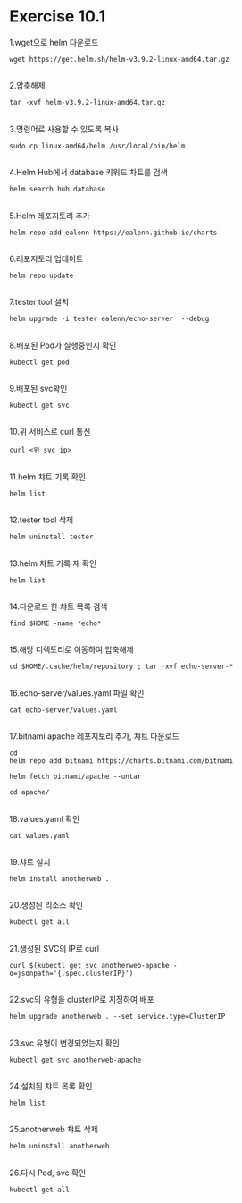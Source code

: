 # Exercise 10.1


1.wget으로 helm 다운로드
```
wget https://get.helm.sh/helm-v3.9.2-linux-amd64.tar.gz
```

##

2.압축해제
```
tar -xvf helm-v3.9.2-linux-amd64.tar.gz
```

##

3.명령어로 사용할 수 있도록 복사
```
sudo cp linux-amd64/helm /usr/local/bin/helm
```

##

4.Helm Hub에서 database 키워드 차트를 검색
```
helm search hub database
```

##

5.Helm 레포지토리 추가
```
helm repo add ealenn https://ealenn.github.io/charts
```

##

6.레포지토리 업데이트
```
helm repo update
```

##

7.tester tool 설치
```
helm upgrade -i tester ealenn/echo-server  --debug
```

##

8.배포된 Pod가 실행중인지 확인
```
kubectl get pod
```

##

9.배포된 svc확인
```
kubectl get svc
```

##

10.위 서비스로 curl 통신
```
curl <위 svc ip>
```

##

11.helm 챠트 기록 확인
```
helm list
```

##

12.tester tool 삭제
```
helm uninstall tester
```

##

13.helm 챠트 기록 재 확인
```
helm list
```

##

14.다운로드 한 챠트 목록 검색
```
find $HOME -name *echo*
```

##

15.해당 디렉토리로 이동하여 압축해제
```
cd $HOME/.cache/helm/repository ; tar -xvf echo-server-*
```

##

16.echo-server/values.yaml 파일 확인
```
cat echo-server/values.yaml
```

##

17.bitnami apache 레포지토리 추가, 챠트 다운로드
```
cd
helm repo add bitnami https://charts.bitnami.com/bitnami
```

```
helm fetch bitnami/apache --untar
```

```
cd apache/
```

##

18.values.yaml 확인
```
cat values.yaml
```

##

19.챠트 설치
```
helm install anotherweb .
```

##

20.생성된 리소스 확인
```
kubectl get all
```

##

21.생성된 SVC의 IP로 curl
```
curl $(kubectl get svc anotherweb-apache -o=jsonpath='{.spec.clusterIP}')
```

##

22.svc의 유형을 clusterIP로 지정하여 배포
```
helm upgrade anotherweb . --set service.type=ClusterIP
```

##

23.svc 유형이 변경되었는지 확인
```
kubectl get svc anotherweb-apache
```

##

24.설치된 챠트 목록 확인
```
helm list
```

##

25.anotherweb 챠트 삭제
```
helm uninstall anotherweb
```

##

26.다시 Pod, svc 확인
```
kubectl get all
```
